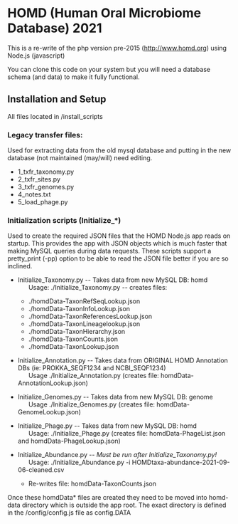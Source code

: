 # HOMD (Human Oral Microbiome Database)  2021

This is a re-write of the php version pre-2015  (http://www.homd.org) using Node.js (javascript)

You can clone this code on your system but you will need a database schema (and data)
to make it fully functional.

## Installation and Setup
All files located in /install_scripts

### Legacy transfer files:
Used for extracting data from the old mysql database and putting in the new database (not maintained (may/will) need editing.
- 1_txfr_taxonomy.py	
- 2_txfr_sites.py		
- 3_txfr_genomes.py		
- 4_notes.txt	
- 5_load_phage.py

### Initialization scripts (Initialize_*)
Used to create the required JSON files that the HOMD Node.js app reads on startup.
This provides the app with JSON objects which is much faster that making MySQL queries during data requests.
These scripts support a pretty_print (-pp) option to be able to read the JSON file better if you are so inclined.

- Initialize_Taxonomy.py -- Takes data from new MySQL DB: homd \
&nbsp;&nbsp;&nbsp;&nbsp;&nbsp;&nbsp;Usage: ./Initialize_Taxonomy.py -- creates files:
  - ./homdData-TaxonRefSeqLookup.json
  - ./homdData-TaxonInfoLookup.json
  - ./homdData-TaxonReferencesLookup.json
  - ./homdData-TaxonLineagelookup.json
  - ./homdData-TaxonHierarchy.json
  - ./homdData-TaxonCounts.json
  - ./homdData-TaxonLookup.json
- Initialize_Annotation.py -- Takes data from ORIGINAL HOMD Annotation DBs (ie: PROKKA_SEQF1234 and NCBI_SEQF1234) \
&nbsp;&nbsp;&nbsp;&nbsp;&nbsp;&nbsp;Usage ./Initialize_Annotation.py  (creates file: homdData-AnnotationLookup.json)
- Initialize_Genomes.py -- Takes data from new MySQL DB: genome \
&nbsp;&nbsp;&nbsp;&nbsp;&nbsp;&nbsp;Usage ./Initialize_Genomes.py (creates file: homdData-GenomeLookup.json)
- Initialize_Phage.py -- Takes data from new MySQL DB: homd \
&nbsp;&nbsp;&nbsp;&nbsp;&nbsp;&nbsp;Usage: ./Initialize_Phage.py (creates file: homdData-PhageList.json and homdData-PhageLookup.json)

- Initialize_Abundance.py -- *Must be run after Initialize_Taxonomy.py!* \
&nbsp;&nbsp;&nbsp;&nbsp;&nbsp;&nbsp;Usage: ./Initialize_Abundance.py -i HOMDtaxa-abundance-2021-09-06-cleaned.csv 
  - Re-writes file: homdData-TaxonCounts.json

Once these homdData* files are created they need to be moved into homd-data directory which is outside the app root.
The exact directory is defined in the /config/config.js file as config.DATA

